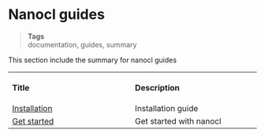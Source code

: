 <h1 id="nxtmdoc-meta-title">Nanocl guides</h1>

<blockquote class="tags">
 <strong>Tags</strong>
 </br>
 <span id="nxtmdoc-meta-keywords">
  documentation, guides, summary
 </span>
</blockquote>

<p id="nxtmdoc-meta-description">
This section include the summary for nanocl guides
</p>

<table width="100%">
  <tr>
    <th align="left">
      <img class="nxtmdoc-delete" width="506" height="1" />
      <p>Title</p>
    </th>
    <th align="left">
      <img class="nxtmdoc-delete" width="506" height="1" />
      <p>Description</p>
    </th>
  </tr>
  <tr>
    <td>
      <a href="./../installation/">Installation</a>
    </td>
    <td>
      Installation guide
    </td>
  </tr>
  <tr>
    <td>
      <a href="./get-started/">Get started</a>
    </td>
    <td>
      Get started with nanocl
    </td>
  </tr>
</table>
